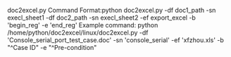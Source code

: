doc2excel.py
Command Format:python doc2excel.py -df doc1_path -sn execl_sheet1 -df doc2_path -sn execl_sheet2 -ef export_excel -b 'begin_reg' -e 'end_reg'
Example command: python /home/python/doc2excel/linux/doc2excel.py -df 'Console_serial_port_test_case.doc' -sn 'console_serial' -ef 'xfzhou.xls' -b "^Case ID" -e "^Pre-condition"
